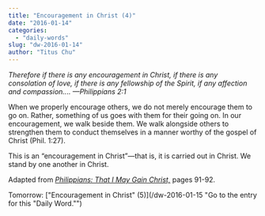 ```yaml
---
title: "Encouragement in Christ (4)"
date: "2016-01-14"
categories: 
  - "daily-words"
slug: "dw-2016-01-14"
author: "Titus Chu"
---
```


_Therefore if there is any encouragement in Christ, if there is any consolation of love, if there is any fellowship of the Spirit, if any affection and compassion.... —Philippians 2:1_

When we properly encourage others, we do not merely encourage them to go on. Rather, something of us goes with them for their going on. In our encouragement, we walk beside them. We walk alongside others to strengthen them to conduct themselves in a manner worthy of the gospel of Christ (Phil. 1:27).

This is an “encouragement in Christ”—that is, it is carried out in Christ. We stand by one another in Christ.

Adapted from _[Philippians: That I May Gain Christ,](/book-philippians "Go to the listing for this book.")_ pages 91-92.

Tomorrow: ["Encouragement in Christ" (5)](/dw-2016-01-15 "Go to the entry for this "Daily Word."")
